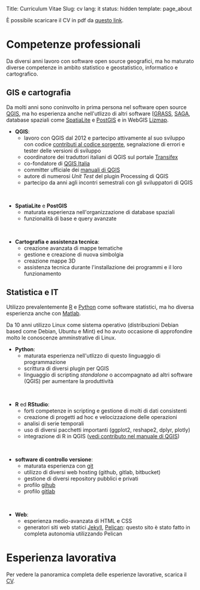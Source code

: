 Title: Curriculum Vitae
Slug: cv
lang: it
status: hidden
template: page_about


È possibile scaricare il CV in pdf da [questo link](/extras/Matteo_Ghetta_CV.pdf).


# Competenze professionali
Da diversi anni lavoro con software open source geografici, ma ho maturato diverse competenze in ambito statistico e geostatistico, informatico e cartografico.

## GIS e cartografia
Da molti anni sono coninvolto in prima persona nel software open source [QGIS](www.qgis.org), ma ho esperienza anche nell'utlizzo di altri software [[GRASS](https://grass.osgeo.org/), [SAGA](http://www.saga-gis.org/en/index.html), database spaziali come [SpatiaLite](http://www.gaia-gis.it/gaia-sins/) e [PostGIS](http://postgis.net/) e in WebGIS [Lizmap](https://www.3liz.com/lizmap.html).

* **QGIS**:
    - lavoro con QGIS dal 2012 e partecipo attivamente al suo sviluppo con codice [contributi al codice sorgente](https://github.com/qgis/QGIS/commits?author=ghtmtt), segnalazione di errori e tester delle versioni di sviluppo
    - coordinatore dei traduttori italiani di QGIS sul portale [Transifex](https://www.transifex.com/qgis/QGIS/)
    - co-fondatore di [QGIS Italia](www.qgis.it)
    - committer ufficiale dei [manuali di QGIS](https://github.com/qgis/QGIS-Documentation/commits?author=ghtmtt)
    - autore di numerosi *Unit Test* del plugin Processing di QGIS
    - partecipo da anni agli incontri semestrali con gli sviluppatori di QGIS

&nbsp;

* **SpatiaLite** e **PostGIS**
    - maturata esperienza nell'organizzazione di database spaziali
    - funzionalità di base e query avanzate

&nbsp;

* **Cartografia e assistenza tecnica**:
    - creazione avanzata di mappe tematiche
    - gestione e creazione di nuova simbolgia
    - creazione mappe 3D
    - assistenza tecnica durante l'installazione dei programmi e il loro funzionamento

## Statistica e IT
Utilizzo prevalentemente [R](https://www.r-project.org/) e [Python](https://www.python.org) come software statistici, ma ho diversa esperienza anche con [Matlab](https://it.mathworks.com/products/matlab.html).

Da 10 anni utilizzo Linux come sistema operativo (distribuzioni Debian based come Debian, Ubuntu e Mint) ed ho avuto occasione di approfondire molto le conoscenze amminstrative di Linux.

* **Python**:
    - maturata esperienza nell'utlizzo di questo linguaggio di programmazione
    - scrittura di diversi plugin per QGIS
    - linguaggio di scripting *standalone* o accompagnato ad altri software (QGIS) per aumentare la produttività

&nbsp;

* **R** ed **RStudio**:
    - forti competenze in scripting e gestione di molti di dati consistenti
    - creazione di progetti ad hoc e velocizzazione delle operazioni
    - analisi di serie temporali
    - uso di diversi pacchetti importanti (ggplot2, reshape2, dplyr, plotly)
    - integrazione di R in QGIS ([vedi contributo nel manuale di QGIS](http://docs.qgis.org/testing/en/docs/training_manual/processing/r_intro.html))

&nbsp;

* **software di controllo versione**:
    - maturata esperienza con [git](https://git-scm.com/)
    - utilizzo di diversi web hosting (github, gitlab, bitbucket)
    - gestione di diversi repository pubblici e privati
    - profilo [gihub](https://github.com/ghtmtt)
    - profilo [gitlab](https://gitlab.com/ghtmtt)

&nbsp;

* **Web**:
    - esperienza medio-avanzata di HTML e CSS
    - generatori siti web statici [Jekyll](https://jekyllrb.com/), [Pelican](https://blog.getpelican.com/): questo sito è stato fatto in completa autonomia utilizzando Pelican


# Esperienza lavorativa
Per vedere la panoramica completa delle esperienze lavorative, scarica il [CV](/extras/Matteo_Ghetta_CV.pdf).
